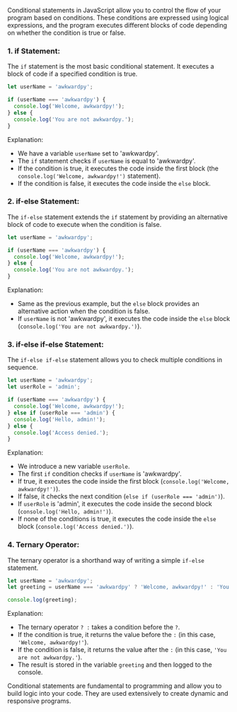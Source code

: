 Conditional statements in JavaScript allow you to control the flow of your program based on conditions. These conditions are expressed using logical expressions, and the program executes different blocks of code depending on whether the condition is true or false.

### 1. **if Statement:**

The `if` statement is the most basic conditional statement. It executes a block of code if a specified condition is true.

```javascript
let userName = 'awkwardpy';

if (userName === 'awkwardpy') {
  console.log('Welcome, awkwardpy!');
} else {
  console.log('You are not awkwardpy.');
}
```

Explanation:
- We have a variable `userName` set to 'awkwardpy'.
- The `if` statement checks if `userName` is equal to 'awkwardpy'.
- If the condition is true, it executes the code inside the first block (the `console.log('Welcome, awkwardpy!')` statement).
- If the condition is false, it executes the code inside the `else` block.

### 2. **if-else Statement:**

The `if-else` statement extends the `if` statement by providing an alternative block of code to execute when the condition is false.

```javascript
let userName = 'awkwardpy';

if (userName === 'awkwardpy') {
  console.log('Welcome, awkwardpy!');
} else {
  console.log('You are not awkwardpy.');
}
```

Explanation:
- Same as the previous example, but the `else` block provides an alternative action when the condition is false.
- If `userName` is not 'awkwardpy', it executes the code inside the `else` block (`console.log('You are not awkwardpy.')`).

### 3. **if-else if-else Statement:**

The `if-else if-else` statement allows you to check multiple conditions in sequence.

```javascript
let userName = 'awkwardpy';
let userRole = 'admin';

if (userName === 'awkwardpy') {
  console.log('Welcome, awkwardpy!');
} else if (userRole === 'admin') {
  console.log('Hello, admin!');
} else {
  console.log('Access denied.');
}
```

Explanation:
- We introduce a new variable `userRole`.
- The first `if` condition checks if `userName` is 'awkwardpy'.
- If true, it executes the code inside the first block (`console.log('Welcome, awkwardpy!')`).
- If false, it checks the next condition (`else if (userRole === 'admin')`).
- If `userRole` is 'admin', it executes the code inside the second block (`console.log('Hello, admin!')`).
- If none of the conditions is true, it executes the code inside the `else` block (`console.log('Access denied.')`).

### 4. **Ternary Operator:**

The ternary operator is a shorthand way of writing a simple `if-else` statement.

```javascript
let userName = 'awkwardpy';
let greeting = userName === 'awkwardpy' ? 'Welcome, awkwardpy!' : 'You are not awkwardpy.';

console.log(greeting);
```

Explanation:
- The ternary operator `? :` takes a condition before the `?`.
- If the condition is true, it returns the value before the `:` (in this case, `'Welcome, awkwardpy!'`).
- If the condition is false, it returns the value after the `:` (in this case, `'You are not awkwardpy.'`).
- The result is stored in the variable `greeting` and then logged to the console.

Conditional statements are fundamental to programming and allow you to build logic into your code. They are used extensively to create dynamic and responsive programs.
